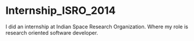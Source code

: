 # Internship_ISRO_2014
I did an internship at Indian Space Research Organization. Where my role is research oriented software developer.
